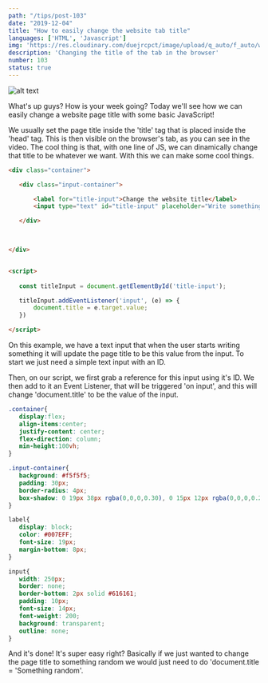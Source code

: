 ```yaml
---
path: "/tips/post-103"
date: "2019-12-04"
title: "How to easily change the website tab title"
languages: ['HTML', 'Javascript']
img: 'https://res.cloudinary.com/duejrcpct/image/upload/q_auto/f_auto/w_1000/v1587328136/tips/103-1_nubmif.png'
description: 'Changing the title of the tab in the browser'
number: 103
status: true
---
```


![alt text](https://res.cloudinary.com/duejrcpct/image/upload/q_auto/v1588789502/tips/103-2_gnoha8.gif "Change website title")

What's up guys? How is your week going?
Today we'll see how we can easily change a website page title with some basic JavaScript!

We usually set the page title inside the 'title' tag that is placed inside the 'head' tag. This is then visible on the browser's tab, as you can see in the video. The cool thing is that, with one line of JS, we can dinamically change that title to be whatever we want. With this we can make some cool things.

 ```html
<div class="container">

    <div class="input-container">

        <label for="title-input">Change the website title</label>
        <input type="text" id="title-input" placeholder="Write something" />

    </div>

    

</div>


<script>
    
    const titleInput = document.getElementById('title-input');

    titleInput.addEventListener('input', (e) => {
        document.title = e.target.value;
    })

</script>
 ```

On this example, we have a text input that when the user starts writing something it will update the page title to be this value from the input. To start we just need a simple text input with an ID.

Then, on our script, we first grab a reference for this input using it's ID. We then add to it an Event Listener, that will be triggered 'on input', and this will change 'document.title' to be the value of the input.

 ```css
.container{
    display:flex;
    align-items:center;
    justify-content: center;
    flex-direction: column;
    min-height:100vh;
}

.input-container{
    background: #f5f5f5;
    padding: 30px;
    border-radius: 4px;
    box-shadow: 0 19px 38px rgba(0,0,0,0.30), 0 15px 12px rgba(0,0,0,0.22);
}

label{
    display: block;
    color: #007EFF;
    font-size: 19px;
    margin-bottom: 8px;
}

input{
    width: 250px;
    border: none;
    border-bottom: 2px solid #616161;
    padding: 10px;
    font-size: 14px;
    font-weight: 200;
    background: transparent;
    outline: none;
}
 ```

And it's done! It's super easy right? Basically if we just wanted to change the page title to something random we would just need to do 'document.title = 'Something random'.